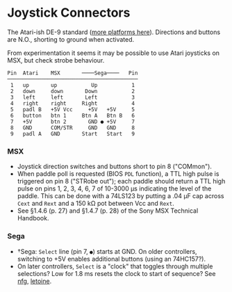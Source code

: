 Joystick Connectors
===================

The Atari-ish DE-9 standard ([more platforms here][wp atjoy other]).
Directions and buttons are N.O., shorting to ground when activated.

From experimentation it seems it may be possible to use Atari joysticks on
MSX, but check strobe behaviour.

    Pin  Atari    MSX       ────Sega────   Pin
    ──────────────────────────────────────────
     1   up       up           Up           1
     2   down     down       Down           2
     3   left     left       Left           3
     4   right    right     Right           4
     5   padl B   +5V Vcc     +5V   +5V     5
     6   button   btn 1     Btn A   Btn B   6
     7   +5V      btn 2       GND ● +5V     7
     8   GND      COM/STR     GND   GND     8
     9   padl A   GND       Start   Start   9

### MSX

- Joystick direction switches and buttons short to pin 8 ("COMmon").
- When paddle poll is requested (BIOS `PDL` function), a TTL high pulse is
  triggered on pin 8 ("STRobe out"); each paddle should return a TTL high
  pulse on pins 1, 2, 3, 4, 6, 7 of 10-3000 μs indicating the level of the
  paddle. This can be done with a 74LS123 by putting a .04 μF cap across
  `Cext` and `Rext` and a 150 kΩ pot between Vcc and `Rext`.
- See §1.4.6 (p. 27) and §1.4.7 (p. 28) of the Sony MSX Technical Handbook.

### Sega

- †Sega: `Select` line (pin 7, `●`) starts at GND. On older controllers,
  switching to +5V enables additional buttons (using an 74HC157?).
- On later controllers, `Select` is a "clock" that toggles through multiple
  selections? Low for 1.8 ms resets the clock to start of sequence? See
  [nfg], [letoine].



<!-------------------------------------------------------------------->
[wp atjoy other]: https://en.wikipedia.org/wiki/Atari_joystick_port#Other_platforms
[nfg]: https://nfggames.com/forum2/index.php?topic=2266.0
[letoine]: https://github.com/letoine/MegadriveControllerToUSB

